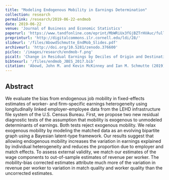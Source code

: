 ```yaml
---
title: "Modeling Endogenous Mobility in Earnings Determination"
collection: research
permalink: /research/2019-06-22-endmob
date: 2019-06-22
venue: 'Journal of Business and Economic Statistics'
paperurl: 'https://www.tandfonline.com/eprint/MbWRiUx3fGjBZTrHVAuc/full?target=10.1080/07350015.2017.1356727'
preprinturl: 'http://digitalcommons.ilr.cornell.edu/ldi/28/'
slideurl: '/files/AbowdSchmutte_EndMob_Slides.pdf'
archiveurl: 'http://doi.org/10.5281/zenodo.376600'
picloc: '/images/research/endmob-f.png'
picalt: 'Change in Residual Earnings by Deciles of Origin and Destination Firm Effect Among Job Changers'
bibtexurl: '/files/endmob_JBES_2017.bib'
citation: 'Abowd, John M. and Kevin McKinney and Ian M. Schmutte (2019) &quot;Modeling Endogenous Mobility in Earnings Determination.&quot; <i>Journal of Business and Economic Statistics</i>, 37(3), pp. 405-418.'
---
```




## Abstract

We evaluate the bias from endogenous job mobility in fixed-effects estimates of worker- and firm-specific earnings heterogeneity using longitudinally linked employer-employee data from the LEHD infrastructure file system of the U.S. Census Bureau. First, we propose two new residual diagnostic tests of the assumption that mobility is exogenous to unmodeled determinants of earnings. Both tests reject exogenous mobility. We relax exogenous mobility by modeling the matched data as an evolving bipartite graph using a Bayesian latent-type framework. Our results suggest that allowing endogenous mobility increases the variation in earnings explained by individual heterogeneity and reduces the proportion due to employer and match effects. To assess external validity, we match our estimates of the wage components to out-of-sample estimates of revenue per worker. The mobility-bias corrected estimates attribute much more of the variation in revenue per worker to variation in match quality and worker quality than the uncorrected estimates.
